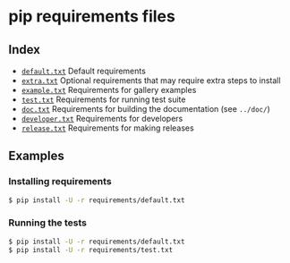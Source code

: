 # pip requirements files

## Index

- [`default.txt`](default.txt)
  Default requirements
- [`extra.txt`](extra.txt)
  Optional requirements that may require extra steps to install
- [`example.txt`](example.txt)
  Requirements for gallery examples
- [`test.txt`](test.txt)
  Requirements for running test suite
- [`doc.txt`](doc.txt)
  Requirements for building the documentation (see `../doc/`)
- [`developer.txt`](developer.txt)
  Requirements for developers
- [`release.txt`](release.txt)
  Requirements for making releases

## Examples

### Installing requirements

```bash
$ pip install -U -r requirements/default.txt
```

### Running the tests

```bash
$ pip install -U -r requirements/default.txt
$ pip install -U -r requirements/test.txt
```

